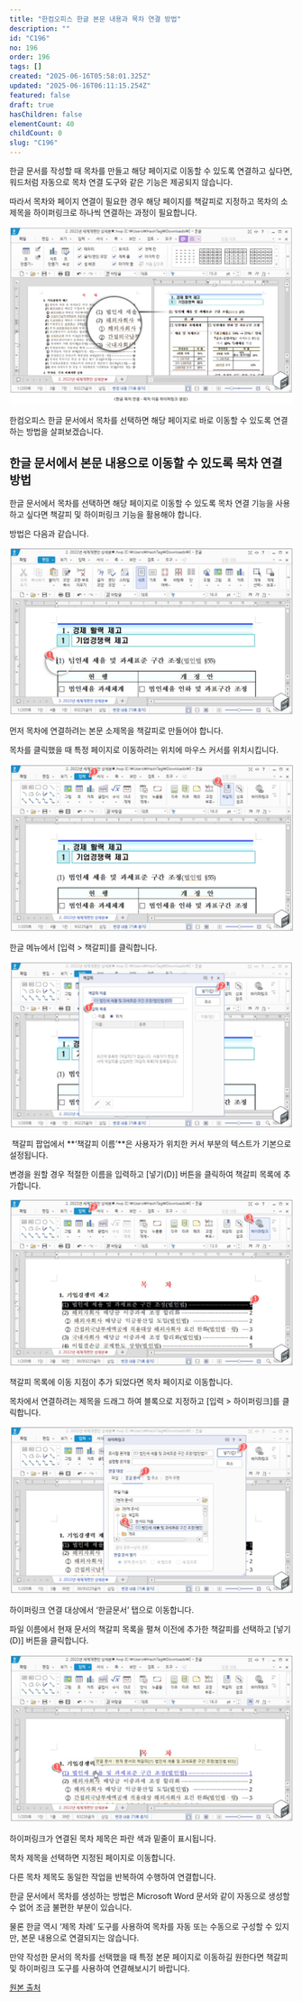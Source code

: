 ```yaml
---
title: "한컴오피스 한글 본문 내용과 목차 연결 방법"
description: ""
id: "C196"
no: 196
order: 196
tags: []
created: "2025-06-16T05:58:01.325Z"
updated: "2025-06-16T06:11:15.254Z"
featured: false
draft: true
hasChildren: false
elementCount: 40
childCount: 0
slug: "C196"
---
```


한글 문서를 작성할 때 목차를 만들고 해당 페이지로 이동할 수 있도록 연결하고 싶다면, 워드처럼 자동으로 목차 연결 도구와 같은 기능은 제공되지 않습니다.

따라서 목차와 페이지 연결이 필요한 경우 해당 페이지를 책갈피로 지정하고 목차의 소제목을 하이퍼링크로 하나씩 연결하는 과정이 필요합니다.



![file](/images/de80e2e7f751563780c113270b2fdf4e.jpg)

한컴오피스 한글 문서에서 목차를 선택하면 해당 페이지로 바로 이동할 수 있도록 연결하는 방법을 살펴보겠습니다.



## 한글 문서에서 본문 내용으로 이동할 수 있도록 목차 연결 방법



한글 문서에서 목차를 선택하면 해당 페이지로 이동할 수 있도록 목차 연결 기능을 사용하고 싶다면  책갈피 및 하이퍼링크 기능을 활용해야 합니다. 

방법은 다음과 같습니다.

![file](/images/5f4eca07a898c1ac3512113043a6375c.jpg)

먼저 목차에 연결하려는 본문 소제목을 책갈피로 만들어야 합니다.

목차를 클릭했을 때 특정 페이지로 이동하려는 위치에 마우스 커서를 위치시킵니다.



![file](/images/b7f80edd61cb37acf0aa58f63c831c33.jpg)

한글 메뉴에서 [입력 > 책갈피]를 클릭합니다.



![file](/images/99e191c444e1354339eb8d8ab3ddb944.jpg)

 책갈피 팝업에서 **‘책갈피 이름’**은 사용자가 위치한 커서 부분의 텍스트가 기본으로 설정됩니다.

변경을 원할 경우 적절한 이름을 입력하고 [넣기(D)] 버튼을 클릭하여 책갈피 목록에 추가합니다.



![file](/images/7cd180613eca3d4831ae54c71c6da4c9.jpg)

책갈피 목록에 이동 지점이 추가 되었다면 목차 페이지로 이동합니다.

목차에서 연결하려는 제목을 드래그 하여 블록으로 지정하고 [입력 > 하이퍼링크]를 클릭합니다.



![file](/images/8c6b326e718d3cc6b3ad4e8eae7e0279.jpg)

하이퍼링크 연결 대상에서 ‘한글문서’ 탭으로 이동합니다.

파일 이름에서 현재 문서의 책갈피 목록을 펼쳐 이전에 추가한 책갈피를 선택하고 [넣기(D)] 버튼을 클릭합니다.



![file](/images/f31d80dcb84e65a76523d17829c4b55a.jpg)

하이퍼링크가 연결된 목차 제목은 파란 색과 밑줄이 표시됩니다. 

목차 제목을 선택하면 지정된 페이지로 이동합니다.

다른 목차 제목도 동일한 작업을 반복하여 수행하여 연결합니다.



한글 문서에서 목차를 생성하는 방법은 Microsoft Word 문서와 같이 자동으로 생성할 수 없어 조금 불편한 부분이 있습니다.

물론 한글 역시 ‘제목 차례’ 도구를 사용하여 목차를 자동 또는 수동으로 구성할 수 있지만, 본문 내용으로 연결되지는 않습니다.

만약 작성한 문서의 목차를 선택했을 때 특정 본문 페이지로 이동하길 원한다면 책갈피 및 하이퍼링크 도구를 사용하여 연결해보시기 바랍니다.



[원본 출처](https://geekorea.com/create-link-table-of-contents-in-hwp)
